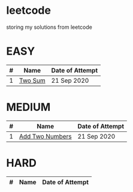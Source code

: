 # leetcode
storing my solutions from leetcode


# EASY

\#|Name|Date of Attempt
-|-|-
1| [Two Sum](/two-sum)|21 Sep 2020


# MEDIUM
\#|Name|Date of Attempt
-|-|-
1| [Add Two Numbers](/add-two-numbers)|21 Sep 2020

# HARD
\#|Name|Date of Attempt
-|-|-